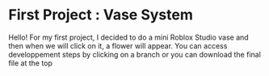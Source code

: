 # First Project : Vase System
Hello! For my first project, I decided to do a mini Roblox Studio vase and then when we will click on it, a flower will appear.
You can access developpement steps by clicking on a branch or you can download the final file at the top

